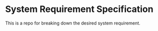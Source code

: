 # System Requirement Specification
This is a repo for breaking down the desired system requirement.
